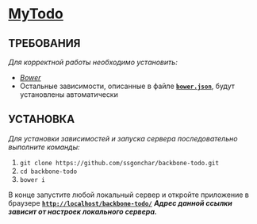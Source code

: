 [MyTodo](https://github.com/ssgonchar/backbone-todo/)
===========================

ТРЕБОВАНИЯ
------------

_Для корректной работы необходимо установить:_

* [*Bower*](http://bower.io/)
* Остальные зависимости, описанные в файле **[`bower.json`](https://github.com/ssgonchar/backbone-todo/blob/master/bower.json)**, будут установлены автоматически

УСТАНОВКА
------------

_Для установки зависимостей и запуска сервера последовательно выполните команды:_

1. `git clone https://github.com/ssgonchar/backbone-todo.git`
1. `cd backbone-todo`
1. `bower i`

В конце запустите любой локальный сервер и откройте приложение в браузере **[`http://localhost/backbone-todo/`](http://localhost/backbone-todo/)**
**_Адрес данной ссылки зависит от настроек локального сервера._**